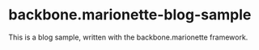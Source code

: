 backbone.marionette-blog-sample
===============================

This is a blog sample, written with the backbone.marionette framework.
